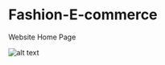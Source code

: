 # Fashion-E-commerce
 Website Home Page
 
 ![alt text](https://i.ibb.co/6cSVr3t/Fashion-E-commerce.png)
